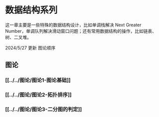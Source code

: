 # 数据结构系列

这一章主要是一些特殊的数据结构设计，比如单调栈解决 Next Greater Number，单调队列解决滑动窗口问题；还有常用数据结构的操作，比如链表、树、二叉堆。

2024/5/27 更新 图论顺序

## 图论

### [[../../图论/图论1-图论基础]]

### [[../../图论/图论2-拓扑排序]]

### [[../../图论/图论3-二分图的判定]]